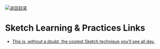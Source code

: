 [![返回目录](https://user-images.githubusercontent.com/5803001/38079637-ff0abcf0-3371-11e8-9b76-ad651620afc7.jpg)](https://github.com/wxyyxc1992/Awesome-Links) 
 
 
 

# Sketch  Learning & Practices Links

- [This is, without a doubt, the coolest Sketch technique you’ll see all day.](https://medium.com/ux-power-tools/this-is-without-a-doubt-the-coolest-sketch-technique-youll-see-all-day-ddefa65ea959#.cl7tptv5x)